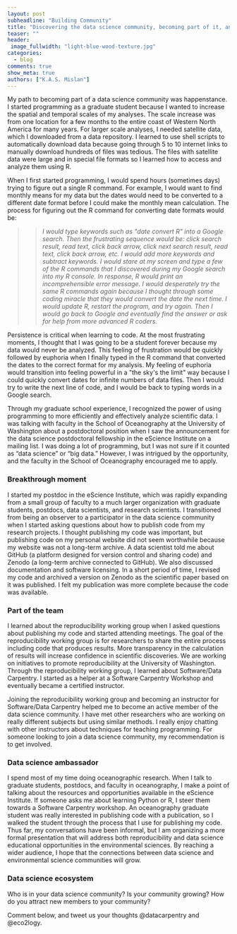 ```yaml
---
layout: post
subheadline: "Building Community"
title: "Discovering the data science community, becoming part of it, and expanding it"
teaser: ""
header:
 image_fullwidth: "light-blue-wood-texture.jpg"
categories:
  - blog
comments: true
show_meta: true
authors: ["K.A.S. Mislan"]
---
```


My path to becoming part of a data science community was happenstance.  I started programming as a graduate student because I wanted to increase the spatial and temporal scales of my analyses.  The scale increase was from one location for a few months to the entire coast of Western North America for many years.  For larger scale analyses, I needed satellite data, which I downloaded from a data repository.  I learned to use shell scripts to automatically download data because going through 5 to 10 internet links to manually download hundreds of files was tedious.  The files with satellite data were large and in special file formats so I learned how to access and analyze them using R.

When I first started programming, I would spend hours (sometimes days) trying to figure out a single R command. For example, I would want to find monthly means for my data but the dates would need to be converted to a different date format before I could make the monthly mean calculation.  The process for figuring out the R command for converting date formats would be:    

> > <i>I would type keywords such as "date convert R" into a Google search.  Then the frustrating sequence would be: click search result, read text, click back arrow, click next search result, read text, click back arrow, etc.  I would add more keywords and subtract keywords. I would stare at my screen and type a few of the R commands that I discovered during my Google search into my R console.  In response, R would print an incomprehensible error message.  I would desperately try the same R commands again because I thought through some coding miracle that they would convert the date the next time.  I would update R, restart the program, and try again. Then I would go back to Google and eventually find the answer or ask for help from more advanced R coders.</i>

Persistence is critical when learning to code. At the most frustrating moments, I thought that I was going to be a student forever because my data would never be analyzed.  This feeling of frustration would be quickly followed by euphoria when I finally typed in the R command that converted the dates to the correct format for my analysis.  My feeling of euphoria would transition into feeling powerful in a "the sky's the limit" way because I could quickly convert dates for infinite numbers of data files.  Then I would try to write the next line of code, and I would be back to typing words in a Google search. 

Through my graduate school experience, I recognized the power of using programming to more efficiently and effectively analyze scientific data.  I was talking with faculty in the School of Oceanography at the University of Washington about a postdoctoral position when I saw the announcement for the data science postdoctoral fellowship in the eScience Institute on a mailing list.  I was doing a lot of programming, but I was not sure if it counted as “data science” or “big data.”  However, I was intrigued by the opportunity, and the faculty in the School of Oceanography encouraged me to apply.  

### Breakthrough moment   
I started my postdoc in the eScience Institute, which was rapidly expanding from a small group of faculty to a much larger organization with graduate students, postdocs, data scientists, and research scientists.  I transitioned from being an observer to a participator in the data science community when I started asking questions about how to publish code from my research projects.  I thought publishing my code was important, but publishing code on my personal website did not seem worthwhile because my website was not a long-term archive.  A data scientist told me about GitHub (a platform designed for version control and sharing code) and Zenodo (a long-term archive connected to GitHub).  We also discussed documentation and software licensing.  In a short period of time, I revised my code and archived a version on Zenodo as the scientific paper based on it was published.  I felt my publication was more complete because the code was available.  

### Part of the team   
I learned about the reproducibility working group when I asked questions about publishing my code and started attending meetings.  The goal of the reproducibility working group is for researchers to share the entire process including code that produces results.  More transparency in the calculation of results will increase confidence in scientific discoveries.  We are working on initiatives to promote reproducibility at the University of Washington. Through the reproducibility working group, I learned about Software/Data Carpentry.  I started as a helper at a Software Carpentry Workshop and eventually became a certified instructor. 

Joining the reproducibility working group and becoming an instructor for Software/Data Carpentry helped me to become an active member of the data science community.  I have met other researchers who are working on really different subjects but using similar methods.  I really enjoy chatting with other instructors about techniques for teaching programming.  For someone looking to join a data science community, my recommendation is to get involved.  

### Data science ambassador   
I spend most of my time doing oceanographic research.  When I talk to graduate students, postdocs, and faculty in oceanography, I make a point of talking about the resources and opportunities available in the eScience Institute.  If someone asks me about learning Python or R, I steer them towards a Software Carpentry workshop.  An oceanography graduate student was really interested in publishing code with a publication, so I walked the student through the process that I use for publishing my code.  Thus far, my conversations have been informal, but I am organizing a more formal presentation that will address both reproducibility and data science educational opportunities in the environmental sciences.  By reaching a wider audience, I hope that the connections between data science and environmental science communities will grow. 

### Data science ecosystem   
Who is in your data science community? Is your community growing?  How do you attract new members to your community?  

Comment below, and tweet us your thoughts @datacarpentry and @eco2logy.
